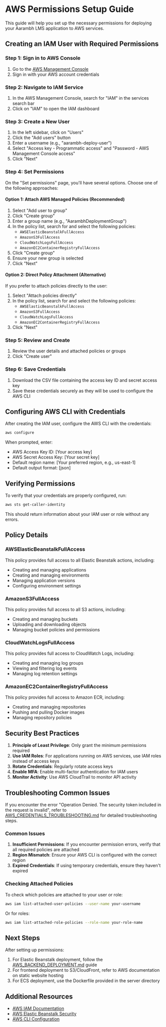 # AWS Permissions Setup Guide

This guide will help you set up the necessary permissions for deploying your Aarambh LMS application to AWS services.

## Creating an IAM User with Required Permissions

### Step 1: Sign in to AWS Console
1. Go to the [AWS Management Console](https://aws.amazon.com/console/)
2. Sign in with your AWS account credentials

### Step 2: Navigate to IAM Service
1. In the AWS Management Console, search for "IAM" in the services search bar
2. Click on "IAM" to open the IAM dashboard

### Step 3: Create a New User
1. In the left sidebar, click on "Users"
2. Click the "Add users" button
3. Enter a username (e.g., "aarambh-deploy-user")
4. Select "Access key - Programmatic access" and "Password - AWS Management Console access"
5. Click "Next"

### Step 4: Set Permissions
On the "Set permissions" page, you'll have several options. Choose one of the following approaches:

#### Option 1: Attach AWS Managed Policies (Recommended)
1. Select "Add user to group"
2. Click "Create group"
3. Enter a group name (e.g., "AarambhDeploymentGroup")
4. In the policy list, search for and select the following policies:
   - `AWSElasticBeanstalkFullAccess`
   - `AmazonS3FullAccess`
   - `CloudWatchLogsFullAccess`
   - `AmazonEC2ContainerRegistryFullAccess`
5. Click "Create group"
6. Ensure your new group is selected
7. Click "Next"

#### Option 2: Direct Policy Attachment (Alternative)
If you prefer to attach policies directly to the user:
1. Select "Attach policies directly"
2. In the policy list, search for and select the following policies:
   - `AWSElasticBeanstalkFullAccess`
   - `AmazonS3FullAccess`
   - `CloudWatchLogsFullAccess`
   - `AmazonEC2ContainerRegistryFullAccess`
3. Click "Next"

### Step 5: Review and Create
1. Review the user details and attached policies or groups
2. Click "Create user"

### Step 6: Save Credentials
1. Download the CSV file containing the access key ID and secret access key
2. Save these credentials securely as they will be used to configure the AWS CLI

## Configuring AWS CLI with Credentials

After creating the IAM user, configure the AWS CLI with the credentials:

```bash
aws configure
```

When prompted, enter:
- AWS Access Key ID: [Your access key]
- AWS Secret Access Key: [Your secret key]
- Default region name: [Your preferred region, e.g., us-east-1]
- Default output format: [json]

## Verifying Permissions

To verify that your credentials are properly configured, run:

```bash
aws sts get-caller-identity
```

This should return information about your IAM user or role without any errors.

## Policy Details

### AWSElasticBeanstalkFullAccess
This policy provides full access to all Elastic Beanstalk actions, including:
- Creating and managing applications
- Creating and managing environments
- Managing application versions
- Configuring environment settings

### AmazonS3FullAccess
This policy provides full access to all S3 actions, including:
- Creating and managing buckets
- Uploading and downloading objects
- Managing bucket policies and permissions

### CloudWatchLogsFullAccess
This policy provides full access to CloudWatch Logs, including:
- Creating and managing log groups
- Viewing and filtering log events
- Managing log retention settings

### AmazonEC2ContainerRegistryFullAccess
This policy provides full access to Amazon ECR, including:
- Creating and managing repositories
- Pushing and pulling Docker images
- Managing repository policies

## Security Best Practices

1. **Principle of Least Privilege**: Only grant the minimum permissions required
2. **Use IAM Roles**: For applications running on AWS services, use IAM roles instead of access keys
3. **Rotate Credentials**: Regularly rotate access keys
4. **Enable MFA**: Enable multi-factor authentication for IAM users
5. **Monitor Activity**: Use AWS CloudTrail to monitor API activity

## Troubleshooting Common Issues

If you encounter the error "Operation Denied. The security token included in the request is invalid", refer to [AWS_CREDENTIALS_TROUBLESHOOTING.md](AWS_CREDENTIALS_TROUBLESHOOTING.md) for detailed troubleshooting steps.

### Common Issues

1. **Insufficient Permissions**: If you encounter permission errors, verify that all required policies are attached
2. **Region Mismatch**: Ensure your AWS CLI is configured with the correct region
3. **Expired Credentials**: If using temporary credentials, ensure they haven't expired

### Checking Attached Policies

To check which policies are attached to your user or role:

```bash
aws iam list-attached-user-policies --user-name your-username
```

Or for roles:

```bash
aws iam list-attached-role-policies --role-name your-role-name
```

## Next Steps

After setting up permissions:

1. For Elastic Beanstalk deployment, follow the [AWS_BACKEND_DEPLOYMENT.md](AWS_BACKEND_DEPLOYMENT.md) guide
2. For frontend deployment to S3/CloudFront, refer to AWS documentation on static website hosting
3. For ECS deployment, use the Dockerfile provided in the server directory

## Additional Resources

- [AWS IAM Documentation](https://docs.aws.amazon.com/iam/)
- [AWS Elastic Beanstalk Security](https://docs.aws.amazon.com/elasticbeanstalk/latest/dg/security.html)
- [AWS CLI Configuration](https://docs.aws.amazon.com/cli/latest/userguide/cli-chap-welcome.html)